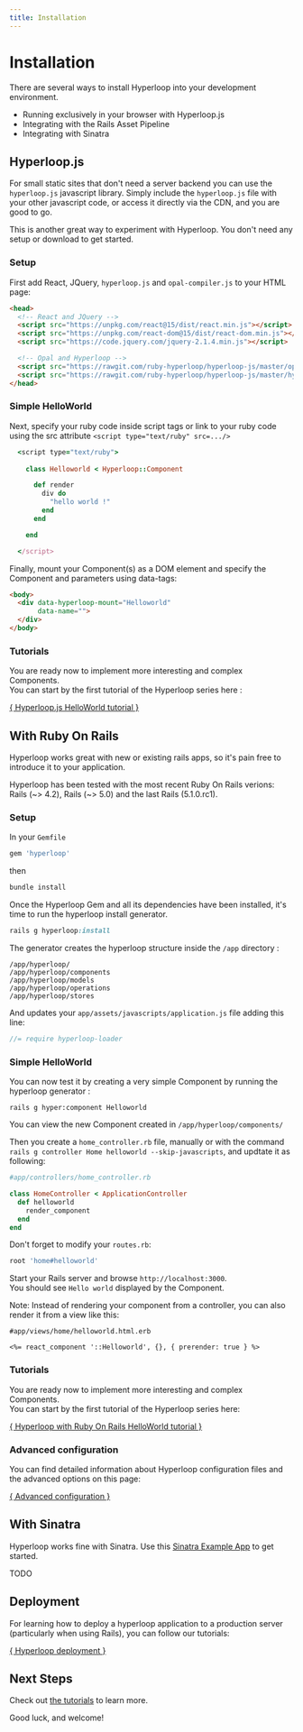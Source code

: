 ```yaml
---
title: Installation
---
```


# Installation

There are several ways to install Hyperloop into your development environment.

+ Running exclusively in your browser with Hyperloop.js
+ Integrating with the Rails Asset Pipeline
+ Integrating with Sinatra


## <a name="hyperloopjs">Hyperloop.js</a>

For small static sites that don't need a server backend you can use the `hyperloop.js` javascript library.
Simply include the `hyperloop.js` file with your other javascript code, or access it directly via the CDN, and you are good to go.

This is another great way to experiment with Hyperloop. You don't need any setup or download to get started.

### <a name="hyperloopjssetup">Setup</a>

First add React, JQuery, `hyperloop.js` and `opal-compiler.js` to your HTML page:

```html
<head>
  <!-- React and JQuery -->
  <script src="https://unpkg.com/react@15/dist/react.min.js"></script>
  <script src="https://unpkg.com/react-dom@15/dist/react-dom.min.js"></script>
  <script src="https://code.jquery.com/jquery-2.1.4.min.js"></script>

  <!-- Opal and Hyperloop -->
  <script src="https://rawgit.com/ruby-hyperloop/hyperloop-js/master/opal-compiler.min.js"></script>
  <script src="https://rawgit.com/ruby-hyperloop/hyperloop-js/master/hyperloop.min.js"></script>
</head>
```

### <a name="hyperloopjssimplehelloworld">Simple HelloWorld</a>

Next, specify your ruby code inside script tags or link to your ruby code using the src attribute `<script type="text/ruby" src=.../>`

```ruby
  <script type="text/ruby">
    
    class Helloworld < Hyperloop::Component

      def render
        div do
          "hello world !"
        end
      end

    end

  </script>

```

Finally, mount your Component(s) as a DOM element and specify the Component and parameters using data-tags:

```html
<body>
  <div data-hyperloop-mount="Helloworld"
       data-name="">
  </div>
</body>
```

### <a name="hyperloopjstutorials">Tutorials</a>

You are ready now to implement more interesting and complex Components.<br>
You can start by the first tutorial of the Hyperloop series here :

[{ Hyperloop.js HelloWorld tutorial }](/tutorials/hyperloopjs/helloworld)

## <a name="ror">With Ruby On Rails</a>

Hyperloop works great with new or existing rails apps, so it's pain free to introduce it to your application.

Hyperloop has been tested with the most recent Ruby On Rails verions:<br> Rails (~> 4.2), Rails (~> 5.0) and the last Rails (5.1.0.rc1).


### <a name="rorsetup">Setup</a>

In your `Gemfile`

```ruby
gem 'hyperloop'
```

then

```ruby
bundle install
```

Once the Hyperloop Gem and all its dependencies have been installed, it's time to run the hyperloop install generator.

```ruby
rails g hyperloop:install
```

The generator creates the hyperloop structure inside the `/app` directory :

```
/app/hyperloop/
/app/hyperloop/components
/app/hyperloop/models
/app/hyperloop/operations
/app/hyperloop/stores
```

And updates your `app/assets/javascripts/application.js` file adding this line:

```javascript
//= require hyperloop-loader
```


### <a name="rorsimplehelloworld">Simple HelloWorld</a>


You can now test it by creating a very simple Component by running the hyperloop generator :

```
rails g hyper:component Helloworld
```

You can view the new Component created in `/app/hyperloop/components/`

Then you create a `home_controller.rb` file, manually or with the command `rails g controller Home helloworld --skip-javascripts`, and updtate it as following:

```ruby
#app/controllers/home_controller.rb

class HomeController < ApplicationController
  def helloworld
    render_component
  end
end
```

Don't forget to modify your `routes.rb`:

```ruby
root 'home#helloworld'
```

Start your Rails server and browse `http://localhost:3000`.<br>
You should see `Hello world` displayed by the Component.

Note:
Instead of rendering your component from a controller, you can also render it from a view like this:

```erb
#app/views/home/helloworld.html.erb

<%= react_component '::Helloworld', {}, { prerender: true } %>
```


### <a name="rortutorials">Tutorials</a>

You are ready now to implement more interesting and complex Components.<br>
You can start by the first tutorial of the Hyperloop series here:

[{ Hyperloop with Ruby On Rails HelloWorld tutorial }](/tutorials/hyperlooprails/helloworld)


### Advanced configuration

You can find detailed information about Hyperloop configuration files and the advanced options on this page: <br>

[{ Advanced configuration }](/docs/advancedconfiguration)


## With Sinatra

Hyperloop works fine with Sinatra.  Use this [Sinatra Example App](https://github.com/reactrb/reactrb-examples) to get started.

TODO

## Deployment

For learning how to deploy a hyperloop application to a production server (particularly when using Rails), you can follow our tutorials: 

[{ Hyperloop deployment }](/tutorials/hyperloopdeploy)

## Next Steps

Check out [the tutorials](/tutorials) to learn more.

Good luck, and welcome!
